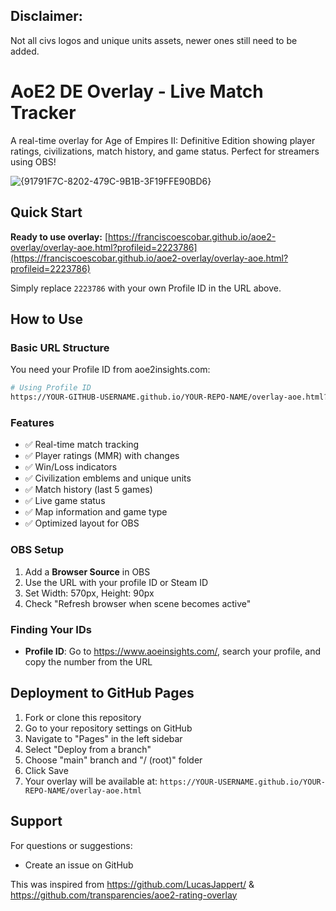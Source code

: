## Disclaimer:
Not all civs logos and unique units assets, newer ones still need to be added.

# AoE2 DE Overlay - Live Match Tracker

A real-time overlay for Age of Empires II: Definitive Edition showing player ratings, civilizations, match history, and game status. Perfect for streamers using OBS!

![{91791F7C-8202-479C-9B1B-3F19FFE90BD6}](https://github.com/user-attachments/assets/e1e9bb26-c49e-46e1-bc8b-5e7b948c0380)

## Quick Start

**Ready to use overlay:** [https://franciscoescobar.github.io/aoe2-overlay/overlay-aoe.html?profileid=2223786](https://franciscoescobar.github.io/aoe2-overlay/overlay-aoe.html?profileid=2223786)

Simply replace `2223786` with your own Profile ID in the URL above.

## How to Use

### Basic URL Structure

You need your Profile ID from aoe2insights.com:

```bash
# Using Profile ID
https://YOUR-GITHUB-USERNAME.github.io/YOUR-REPO-NAME/overlay-aoe.html?profileid=945834
```

### Features

-   ✅ Real-time match tracking
-   ✅ Player ratings (MMR) with changes
-   ✅ Win/Loss indicators
-   ✅ Civilization emblems and unique units
-   ✅ Match history (last 5 games)
-   ✅ Live game status
-   ✅ Map information and game type
-   ✅ Optimized layout for OBS

### OBS Setup

1. Add a **Browser Source** in OBS
2. Use the URL with your profile ID or Steam ID
3. Set Width: 570px, Height: 90px
4. Check "Refresh browser when scene becomes active"

### Finding Your IDs

-   **Profile ID**: Go to https://www.aoeinsights.com/, search your profile, and copy the number from the URL

## Deployment to GitHub Pages

1. Fork or clone this repository
2. Go to your repository settings on GitHub
3. Navigate to "Pages" in the left sidebar
4. Select "Deploy from a branch"
5. Choose "main" branch and "/ (root)" folder
6. Click Save
7. Your overlay will be available at: `https://YOUR-USERNAME.github.io/YOUR-REPO-NAME/overlay-aoe.html`

## Support

For questions or suggestions:

-   Create an issue on GitHub

This was inspired from https://github.com/LucasJappert/ & https://github.com/transparencies/aoe2-rating-overlay
